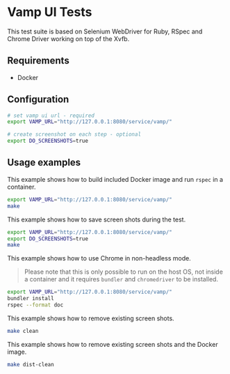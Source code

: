 # Vamp UI Tests

This test suite is based on Selenium WebDriver for Ruby, RSpec and Chrome Driver working on top of the Xvfb.

## Requirements
* Docker

## Configuration

```bash
# set vamp ui url - required
export VAMP_URL="http://127.0.0.1:8080/service/vamp/"

# create screenshot on each step - optional
export DO_SCREENSHOTS=true
```

## Usage examples

This example shows how to build included Docker image and run `rspec` in a container.

```bash
export VAMP_URL="http://127.0.0.1:8080/service/vamp/"
make
```

This example shows how to save screen shots during the test.

```bash
export VAMP_URL="http://127.0.0.1:8080/service/vamp/"
export DO_SCREENSHOTS=true
make
```

This example shows how to use Chrome in non-headless mode.

> Please note that this is only possible to run on the host OS, not inside a container and it requires `bundler` and `chromedriver` to be installed.

```bash
export VAMP_URL="http://127.0.0.1:8080/service/vamp/"
bundler install
rspec --format doc
```

This example shows how to remove existing screen shots.

```bash
make clean
```

This example shows how to remove existing screen shots and the Docker image.

```bash
make dist-clean
```

